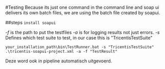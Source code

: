 #Testing
Because its just one command in the command line and soap ui delivers its own batch files, we are using the batch file created by soapui.

##steps
` install soapui `

*-f* is the path to put the testfiles
*-a* is for logging results not just errors.
*-s* Defines which test suite to test, in our case this is "TricentisTestSuite"

`your_installation_path\bin\TestRunner.bat -s "TricentisTestSuite" .\tricentis-soapui-project.xml -a -f "TestResult"`


Deze word ook in pipeline automatisch uitgevoerd.